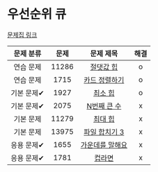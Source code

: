 # 우선순위 큐

[문제집 링크](https://www.acmicpc.net/workbook/view/9502)

| 문제 분류 | 문제 | 문제 제목 | 해결 |
| :--: | :--: | :--: | :--: |
| 연습 문제 | 11286 | [절댓값 힙](https://www.acmicpc.net/problem/11286) | o |
| 연습 문제 | 1715 | [카드 정렬하기](https://www.acmicpc.net/problem/1715) | o |
| 기본 문제✔ | 1927 | [최소 힙](https://www.acmicpc.net/problem/1927) | o |
| 기본 문제✔ | 2075 | [N번째 큰 수](https://www.acmicpc.net/problem/2075) | x |
| 기본 문제 | 11279 | [최대 힙](https://www.acmicpc.net/problem/11279) | x |
| 기본 문제 | 13975 | [파일 합치기 3](https://www.acmicpc.net/problem/13975) | x |
| 응용 문제✔ | 1655 | [가운데를 말해요](https://www.acmicpc.net/problem/1655) | x |
| 응용 문제✔ | 1781 | [컵라면](https://www.acmicpc.net/problem/1781) | x |
